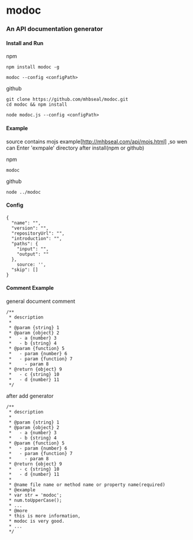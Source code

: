 # modoc
### An API documentation generator

#### Install and Run

npm

    npm install modoc -g
    
    modoc --config <configPath>

github
    
    git clone https://github.com/mhbseal/modoc.git
    cd modoc && npm install
    
    node modoc.js --config <configPath>

#### Example
source contains mojs example[http://mhbseal.com/api/mojs.html] ,so wen can Enter 'exmpale' directory after install(npm or github)

npm

    modoc

github

    node ../modoc

#### Config
  
    {
      "name": "",
      "version": "",
      "repositoryUrl": "",
      "introduction": "",
      "paths": {
        "input": "",
        "output": ""
      },
        source: '',
      "skip": []
    }
    
#### Comment Example
  
general document comment

    /**
     * description
     *
     * @param {string} 1
     * @param {object} 2
     *   - a {number} 3
     *   - b {string} 4
     * @param {function} 5
     *   - param {number} 6
     *   - param {function} 7
     *     - param 8
     * @return {object} 9
     *   - c {string} 10
     *   - d {number} 11
     */

after add generator
    
    /**
     * description
     *
     * @param {string} 1
     * @param {object} 2
     *   - a {number} 3
     *   - b {string} 4
     * @param {function} 5
     *   - param {number} 6
     *   - param {function} 7
     *     - param 8
     * @return {object} 9
     *   - c {string} 10
     *   - d {number} 11
     * 
     * @name file name or method name or property name(required)
     * @example
     * var str = 'modoc';
     * num.toUpperCase();
     * ...
     * @more
     * this is more information,
     * modoc is very good.
     * ...
     */

